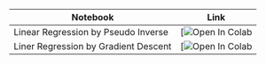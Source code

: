 
Notebook | Link
-------- | ----------
Linear Regression by Pseudo Inverse | [![Open In Colab](https://colab.research.google.com/drive/1L_iIP6VuyrveCkF416oug514xQzwhkeB?usp=sharing)
Liner Regression by Gradient Descent | [![Open In Colab](https://colab.research.google.com/drive/1tyEIehRQgYHyTk53nF3O97Hr2MMCikep?usp=sharing)